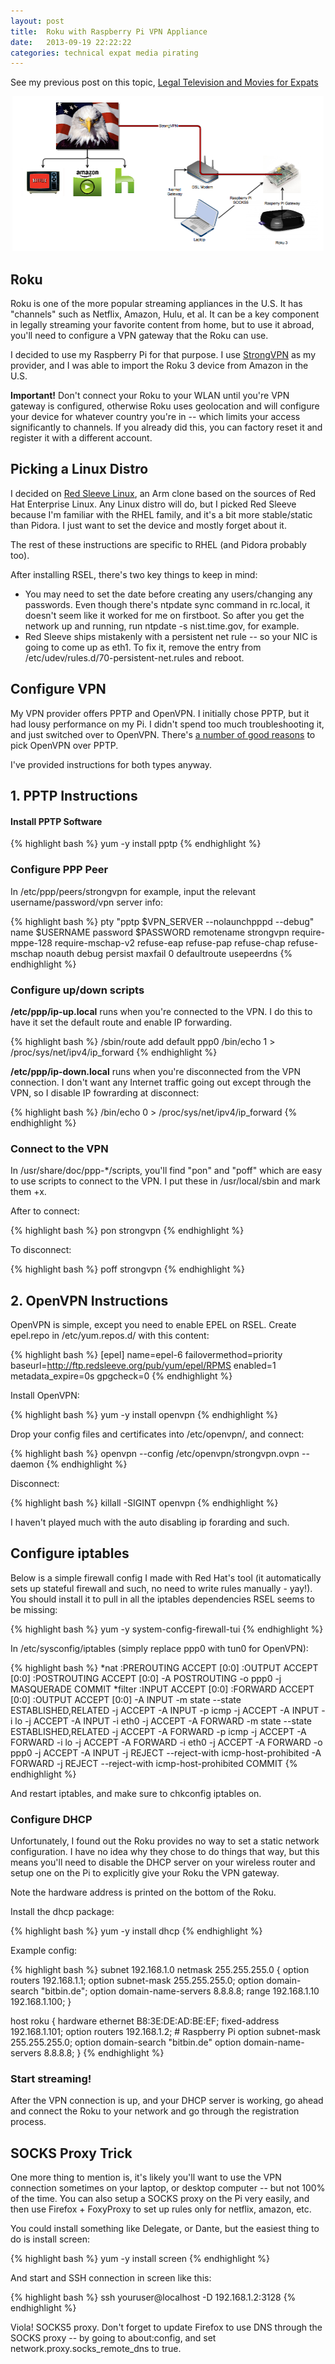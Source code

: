 ```yaml
---
layout: post
title:  Roku with Raspberry Pi VPN Appliance
date:   2013-09-19 22:22:22
categories: technical expat media pirating
---
```


See my previous post on this topic, <a href="/blog/2013/06/legal-television-and-movies-for-expats/">Legal Television and Movies for Expats

<div align="center">
  <a href="/images/2013/09/raspberrry_pi.png"><img class="size-full wp-image-862" alt="Diagram of Network Setup" src="/images/2013/09/raspberrry_pi.png" width="498" height="248" /></a>
</div>

<h2>Roku</h2>
Roku is one of the more popular streaming appliances in the U.S. It has "channels" such as Netflix, Amazon, Hulu, et al. It can be a key component in legally streaming your favorite content from home, but to use it abroad, you'll need to configure a VPN gateway that the Roku can use.

I decided to use my Raspberry Pi for that purpose. I use <a href="http://strongvpn.com">StrongVPN</a> as my provider, and I was able to import the Roku 3 device from Amazon in the U.S.

<b>Important!</b> Don't connect your Roku to your WLAN until you're VPN gateway is configured, otherwise Roku uses geolocation and will configure your device for whatever country you're in -- which limits your access significantly to channels. If you already did this, you can factory reset it and register it with a different account.
<h2>Picking a Linux Distro</h2>
I decided on <a href="http://wiki.redsleeve.org/index.php/Main_Page">Red Sleeve Linux</a>, an Arm clone based on the sources of Red Hat Enterprise Linux. Any Linux distro will do, but I picked Red Sleeve because I'm familiar with the RHEL family, and it's a bit more stable/static than Pidora. I just want to set the device and mostly forget about it.

The rest of these instructions are specific to RHEL (and Pidora probably too).

After installing RSEL, there's two key things to keep in mind:
<ul>
    <li>You may need to set the date before creating any users/changing any passwords.  Even though there's ntpdate sync command in rc.local, it doesn't seem like it worked for me on firstboot.   So after you get the network up and running, run ntpdate -s nist.time.gov, for example.</li>
    <li>Red Sleeve ships mistakenly with a persistent net rule -- so your NIC is going to come up as eth1.  To fix it, remove the entry from /etc/udev/rules.d/70-persistent-net.rules and reboot.</li>
</ul>
<h2>Configure VPN</h2>
My VPN provider offers PPTP and OpenVPN.  I initially chose PPTP, but it had lousy performance on my Pi.  I didn't spend too much troubleshooting it, and just switched over to OpenVPN.  There's <a href="https://strongvpn.com/compare.shtml">a number of good reasons</a> to pick OpenVPN over PPTP.

I've provided instructions for both types anyway.
<h2>1. PPTP Instructions</h2>
<h4>Install PPTP Software</h4>
{% highlight bash %}
yum -y install pptp
{% endhighlight %}
<h3>Configure PPP Peer</h3>
In /etc/ppp/peers/strongvpn for example, input the relevant username/password/vpn server info:

{% highlight bash %}
pty "pptp $VPN_SERVER --nolaunchpppd --debug"
name $USERNAME
password $PASSWORD
remotename strongvpn
require-mppe-128
require-mschap-v2
refuse-eap
refuse-pap
refuse-chap
refuse-mschap
noauth
debug
persist
maxfail 0
defaultroute
usepeerdns
{% endhighlight %}
<h3>Configure up/down scripts</h3>
<strong>/etc/ppp/ip-up.local</strong> runs when you're connected to the VPN. I do this to have it set the default route and enable IP forwarding.

{% highlight bash %}
/sbin/route add default ppp0
/bin/echo 1 > /proc/sys/net/ipv4/ip_forward
{% endhighlight %}

<strong>/etc/ppp/ip-down.local</strong> runs when you're disconnected from the VPN connection. I don't want any Internet traffic going out except through the VPN, so I disable IP fowrarding at disconnect:

{% highlight bash %}
/bin/echo 0 > /proc/sys/net/ipv4/ip_forward
{% endhighlight %}
<h3>Connect to the VPN</h3>
In /usr/share/doc/ppp-*/scripts, you'll find "pon" and "poff" which are easy to use scripts to connect to the VPN. I put these in /usr/local/sbin and mark them +x.

After to connect:

{% highlight bash %}
pon strongvpn
{% endhighlight %}

To disconnect:

{% highlight bash %}
poff strongvpn
{% endhighlight %}
<h2>2. OpenVPN Instructions</h2>
OpenVPN is simple, except you need to enable EPEL on RSEL. Create epel.repo in /etc/yum.repos.d/ with this content:

{% highlight bash %}
[epel]
name=epel-6
failovermethod=priority
baseurl=http://ftp.redsleeve.org/pub/yum/epel/RPMS
enabled=1
metadata_expire=0s
gpgcheck=0
{% endhighlight %}

Install OpenVPN:

{% highlight bash %}
yum -y install openvpn
{% endhighlight %}

Drop your config files and certificates into /etc/openvpn/, and connect:

{% highlight bash %}
openvpn --config /etc/openvpn/strongvpn.ovpn --daemon
{% endhighlight %}

Disconnect:

{% highlight bash %}
killall -SIGINT openvpn
{% endhighlight %}

I haven't played much with the auto disabling ip forarding and such.
<h2>Configure iptables</h2>
Below is a simple firewall config I made with Red Hat's tool (it automatically sets up stateful firewall and such, no need to write rules manually - yay!). You should install it to pull in all the iptables dependencies RSEL seems to be missing:

{% highlight bash %}
yum -y system-config-firewall-tui
{% endhighlight %}

In /etc/sysconfig/iptables (simply replace ppp0 with tun0 for OpenVPN):

{% highlight bash %}
*nat
:PREROUTING ACCEPT [0:0]
:OUTPUT ACCEPT [0:0]
:POSTROUTING ACCEPT [0:0]
-A POSTROUTING -o ppp0 -j MASQUERADE
COMMIT
*filter
:INPUT ACCEPT [0:0]
:FORWARD ACCEPT [0:0]
:OUTPUT ACCEPT [0:0]
-A INPUT -m state --state ESTABLISHED,RELATED -j ACCEPT
-A INPUT -p icmp -j ACCEPT
-A INPUT -i lo -j ACCEPT
-A INPUT -i eth0 -j ACCEPT
-A FORWARD -m state --state ESTABLISHED,RELATED -j ACCEPT
-A FORWARD -p icmp -j ACCEPT
-A FORWARD -i lo -j ACCEPT
-A FORWARD -i eth0 -j ACCEPT
-A FORWARD -o ppp0 -j ACCEPT
-A INPUT -j REJECT --reject-with icmp-host-prohibited
-A FORWARD -j REJECT --reject-with icmp-host-prohibited
COMMIT
{% endhighlight %}

And restart iptables, and make sure to chkconfig iptables on.
<h3>Configure DHCP</h3>
Unfortunately, I found out the Roku provides no way to set a static network configuration. I have no idea why they chose to do things that way, but this means you'll need to disable the DHCP server on your wireless router and setup one on the Pi to explicitly give your Roku the VPN gateway.

Note the hardware address is printed on the bottom of the Roku.

Install the dhcp package:

{% highlight bash %}
yum -y install dhcp
{% endhighlight %}

Example config:

{% highlight bash %}
subnet 192.168.1.0 netmask 255.255.255.0 {
        option routers                  192.168.1.1;
        option subnet-mask              255.255.255.0;
        option domain-search            "bitbin.de";
        option domain-name-servers      8.8.8.8;
        range                           192.168.1.10 192.168.1.100;
}

host roku {
   hardware ethernet B8:3E:DE:AD:BE:EF;
   fixed-address                   192.168.1.101;
   option routers                  192.168.1.2; # Raspberry Pi
   option subnet-mask              255.255.255.0;
   option domain-search            "bitbin.de"
   option domain-name-servers      8.8.8.8;
}
{% endhighlight %}
<h3>Start streaming!</h3>
After the VPN connection is up, and your DHCP server is working, go ahead and connect the Roku to your network and go through the registration process.
<h2>SOCKS Proxy Trick</h2>
One more thing to mention is, it's likely you'll want to use the VPN connection sometimes on your laptop, or desktop computer -- but not 100% of the time. You can also setup a SOCKS proxy on the Pi very easily, and then use Firefox + FoxyProxy to set up rules only for netflix, amazon, etc.

You could install something like Delegate, or Dante, but the easiest thing to do is install screen:

{% highlight bash %}
yum -y install screen
{% endhighlight %}

And start and SSH connection in screen like this:

{% highlight bash %}
ssh youruser@localhost -D 192.168.1.2:3128
{% endhighlight %}

Viola! SOCKS5 proxy. Don't forget to update Firefox to use DNS through the SOCKS proxy -- by going to about:config, and set network.proxy.socks_remote_dns to true.
